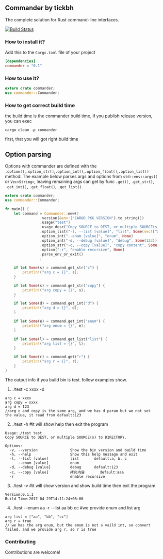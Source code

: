 ## Commander by tickbh

The complete solution for Rust command-line interfaces.

[![Build Status](https://api.travis-ci.org/tickbh/Commander.svg?branch=master)](https://travis-ci.org/tickbh/Commander)

### How to install it?

Add this to the `Cargo.toml` file of your project

```toml
[dependencies]
commander = "0.1"
```

### How to use it?

```rust
extern crate commander;
use commander::Commander;
```

### How to get correct build time
the build time is the commander build time, if you publish release version, you can exec
```
cargo clean -p commander
```
first, that you will got right build time

## Option parsing

 Options with commander are defined with the `.option()`,`.option_str()`,`.option_int()`,`.option_float()`,`.option_list()` method. The example below parses args and options from `std::env::args()` or `Vec<String>`, leaving remaining args can get by func `.get()`, `.get_str()`, `.get_int()`, `.get_float()`, `.get_list()`.

```rust
extern crate commander;
use commander::Commander;

fn main() {
    let command = Commander::new()
                .version(&env!("CARGO_PKG_VERSION").to_string())
                .usage("test")
                .usage_desc("Copy SOURCE to DEST, or multiple SOURCE(s) to DIRECTORY.")
                .option_list("-l, --list [value]", "list", Some(vec!["a".to_string(), "b".to_string(), "c".to_string()]))
                .option_int("--enum [value]", "enum", None)
                .option_int("-d, --debug [value]", "debug", Some(123))
                .option_str("-c, --copy [value]", "copy content", Some("source".to_string()))
                .option("-r", "enable recursive", None)
                .parse_env_or_exit()
                ;
    
    if let Some(s) = command.get_str("c") {
        println!("arg c = {}", s);
    }

    if let Some(s) = command.get_str("copy") {
        println!("arg copy = {}", s);
    }

    if let Some(d) = command.get_int("d") {
        println!("arg d = {}", d);
    }

    if let Some(e) = command.get_int("enum") {
        println!("arg enum = {}", e);
    }

    if let Some(l) = command.get_list("list") {
        println!("arg list = {}", l);
    }

    if let Some(r) = command.get("r") {
        println!("arg r = {}", r);
    }
}
```

  The output info if you build bin is test. follow examples show.
1.  ./test -c xxxx -d
```
arg c = xxxx
arg copy = xxxx
arg d = 123
//arg c and copy is the same arg, and we has d param but we not set the value, it read from default:123
``` 

2. ./test -h #it will show help then exit the program
```
Usage:./test test
Copy SOURCE to DEST, or multiple SOURCE(s) to DIRECTORY.

Options:
  -v, --version               Show the bin version and build time
  -h, --help                  Show this help message and exit
  -l, --list [value]          list		 default:a, b, c
      --enum [value]          enum
  -d, --debug [value]         debug		 default:123
  -c, --copy [value]          拷贝内容		 default:aaa
  -r                          enable recursive
```

3. ./test -v #it will show version and show build time then exit the program
```
Version:0.1.1
Build Time:2017-04-29T14:11:24+08:00
``` 

4. ./test --enum aa -r --list aa bb cc #we provide enum and list arg
```
arg list = ["aa", "bb", "cc"]
arg r = true
// we has the arg enum, but the enum is not a vaild int, so convert failed, and we provide arg r, so r is true
```

### Contributing

Contributions are welcome!
